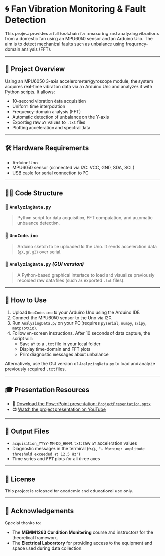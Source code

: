 # 🌀 Fan Vibration Monitoring & Fault Detection

This project provides a full toolchain for measuring and analyzing vibrations from a domestic fan using an MPU6050 sensor and an Arduino Uno. The aim is to detect mechanical faults such as unbalance using frequency-domain analysis (FFT).

---

## 📌 Project Overview

Using an MPU6050 3-axis accelerometer/gyroscope module, the system acquires real-time vibration data via an Arduino Uno and analyzes it with Python scripts. It allows:
- 10-second vibration data acquisition
- Uniform time interpolation
- Frequency-domain analysis (FFT)
- Automatic detection of unbalance on the Y-axis
- Exporting raw `aY` values to `.txt` files
- Plotting acceleration and spectral data

---

## 🛠️ Hardware Requirements

- Arduino Uno  
- MPU6050 sensor (connected via I2C: VCC, GND, SDA, SCL)  
- USB cable for serial connection to PC  

---

## 🧑‍💻 Code Structure

### 🔹 `AnalyzingData.py`
> Python script for data acquisition, FFT computation, and automatic unbalance detection.

### 🔹 `UnoCode.ino`
> Arduino sketch to be uploaded to the Uno. It sends acceleration data (`gX,gY,gZ`) over serial.

### 🔹 `AnalyzingData.py` *(GUI version)*
> A Python-based graphical interface to load and visualize previously recorded raw data files (such as exported `.txt` files).

---

## 🚀 How to Use

1. Upload `UnoCode.ino` to your Arduino Uno using the Arduino IDE.
2. Connect the MPU6050 sensor to the Uno via I2C.
3. Run `AnalyzingData.py` on your PC (requires `pyserial`, `numpy`, `scipy`, `matplotlib`).
4. Follow on-screen instructions. After 10 seconds of data capture, the script will:
   - Save `aY` to a `.txt` file in your local folder
   - Display time-domain and FFT plots
   - Print diagnostic messages about unbalance

Alternatively, use the GUI version of `AnalyzingData.py` to load and analyze previously acquired `.txt` files.

---

## 🎓 Presentation Resources

- 📑 [Download the PowerPoint presentation: `ProjectPresentation.pptx`](https://your_link_here)
- 📺 [Watch the project presentation on YouTube](https://youtu.be/3-jeOoLR8ko)

---

## 📂 Output Files

- `acquisition_YYYY-MM-DD_HHMM.txt`: raw `aY` acceleration values  
- Diagnostic messages in the terminal (e.g., `"⚠️ Warning: amplitude threshold exceeded at 12.5 Hz"`)  
- Time series and FFT plots for all three axes  

---

## 📄 License

This project is released for academic and educational use only.

---

## 🤝 Acknowledgements

Special thanks to:
- The **MEMM1263 Condition Monitoring** course and instructors for the theoretical framework.  
- The **Electrical Laboratory** for providing access to the equipment and space used during data collection.

